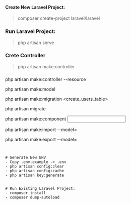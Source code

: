 #### Create New Laravel Project:
> composer create-project laravel/laravel <ProjectName>

### Run Laravel Project:
> php artisan serve

### Crete Controller
> php artisan make:controller <ControllerName>

### 
php artisan make:controller <ResourceController> --resource

php artisan make:model <Model>

php artisan make:migration <create_users_table>

php artisan migrate

php artisan make:component <input>

php artisan make:import <ModelImport> --model=<Model>

php artisan make:export <ModelExport> --model=<Model>
```


# Generate New ENV
- Copy .env.example -> .env
- php artisan config:clear
- php artisan config:cache
- php artisan key:generate


# Run Existing Laravel Project:
- composer install
- composer dump-autoload
